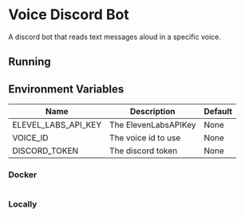 # Voice Discord Bot

A discord bot that reads text messages aloud in a specific voice.

## Running

## Environment Variables

| Name | Description | Default |
| ---- | ----------- | ------- |
| ELEVEL_LABS_API_KEY | The ElevenLabsAPIKey | None |
| VOICE_ID | The voice id to use | None |
| DISCORD_TOKEN | The discord token | None |


### Docker

```bash

```

### Locally

```bash

```
